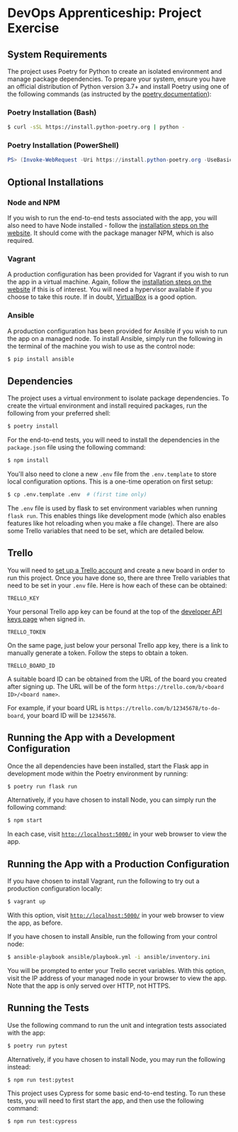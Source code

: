 # DevOps Apprenticeship: Project Exercise

## System Requirements

The project uses Poetry for Python to create an isolated environment and manage package dependencies.
To prepare your system, ensure you have an official distribution of Python version 3.7+ and install Poetry using one of the following commands (as instructed by the [poetry documentation](https://python-poetry.org/docs/#system-requirements)):

### Poetry Installation (Bash)

```bash
$ curl -sSL https://install.python-poetry.org | python -
```

### Poetry Installation (PowerShell)

```powershell
PS> (Invoke-WebRequest -Uri https://install.python-poetry.org -UseBasicParsing).Content | python -
```

## Optional Installations

### Node and NPM

If you wish to run the end-to-end tests associated with the app, you will also need to have Node installed - follow the [installation steps on the website](https://nodejs.org/).
It should come with the package manager NPM, which is also required.

### Vagrant

A production configuration has been provided for Vagrant if you wish to run the app in a virtual machine.
Again, follow the [installation steps on the website](https://www.vagrantup.com) if this is of interest.
You will need a hypervisor available if you choose to take this route. If in doubt, [VirtualBox](https://www.virtualbox.org) is a good option.

### Ansible

A production configuration has been provided for Ansible if you wish to run the app on a managed node.
To install Ansible, simply run the following in the terminal of the machine you wish to use as the control node:

```bash
$ pip install ansible
```

## Dependencies

The project uses a virtual environment to isolate package dependencies. To create the virtual environment and install required packages, run the following from your preferred shell:

```bash
$ poetry install
```

For the end-to-end tests, you will need to install the dependencies in the `package.json` file using the following command:

```bash
$ npm install
```

You'll also need to clone a new `.env` file from the `.env.template` to store local configuration options. This is a one-time operation on first setup:

```bash
$ cp .env.template .env  # (first time only)
```

The `.env` file is used by flask to set environment variables when running `flask run`. This enables things like development mode (which also enables features like hot reloading when you make a file change).
There are also some Trello variables that need to be set, which are detailed below.

## Trello

You will need to [set up a Trello account](https://trello.com/signup) and create a new board in order to run this project. Once you have done so, there are three Trello variables that need to be set in your `.env` file.
Here is how each of these can be obtained:

```dotenv
TRELLO_KEY
```
Your personal Trello app key can be found at the top of the [developer API keys page](https://trello.com/app-key) when signed in.

```dotenv
TRELLO_TOKEN
```
On the same page, just below your personal Trello app key, there is a link to manually generate a token. Follow the steps to obtain a token.

```dotenv
TRELLO_BOARD_ID
```
A suitable board ID can be obtained from the URL of the board you created after signing up.
The URL will be of the form `https://trello.com/b/<board ID>/<board name>`.

For example, if your board URL is `https://trello.com/b/12345678/to-do-board`, your board ID will be `12345678`.

## Running the App with a Development Configuration

Once the all dependencies have been installed, start the Flask app in development mode within the Poetry environment by running:

```bash
$ poetry run flask run
```

Alternatively, if you have chosen to install Node, you can simply run the following command:

```bash
$ npm start
```

In each case, visit [`http://localhost:5000/`](http://localhost:5000/) in your web browser to view the app.

## Running the App with a Production Configuration

If you have chosen to install Vagrant, run the following to try out a production configuration locally:

```bash
$ vagrant up
```

With this option, visit [`http://localhost:5000/`](http://localhost:5000/) in your web browser to view the app, as before.

If you have chosen to install Ansible, run the following from your control node:

```bash
$ ansible-playbook ansible/playbook.yml -i ansible/inventory.ini
```

You will be prompted to enter your Trello secret variables.
With this option, visit the IP address of your managed node in your browser to view the app.
Note that the app is only served over HTTP, not HTTPS.

## Running the Tests

Use the following command to run the unit and integration tests associated with the app:

```bash
$ poetry run pytest
```

Alternatively, if you have chosen to install Node, you may run the following instead:

```bash
$ npm run test:pytest
```

This project uses Cypress for some basic end-to-end testing. To run these tests, you will need to first start the app, and then use the following command:

```bash
$ npm run test:cypress
```

